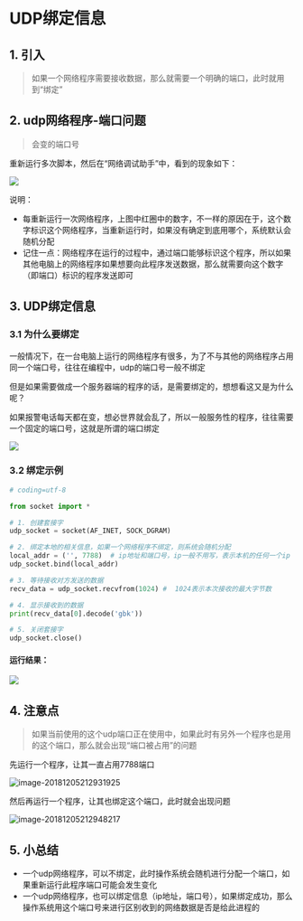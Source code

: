 # UDP绑定信息

## 1. 引入

> 如果一个网络程序需要接收数据，那么就需要一个明确的端口，此时就用到“绑定”

## 2. udp网络程序-端口问题

> 会变的端口号

重新运行多次脚本，然后在“网络调试助手”中，看到的现象如下：

![](https://cdn.itprojects.cn/iotimg/axbal.png)

说明：
* 每重新运行一次网络程序，上图中红圈中的数字，不一样的原因在于，这个数字标识这个网络程序，当重新运行时，如果没有确定到底用哪个，系统默认会随机分配
* 记住一点：网络程序在运行的过程中，通过端口能够标识这个程序，所以如果其他电脑上的网络程序如果想要向此程序发送数据，那么就需要向这个数字（即端口）标识的程序发送即可

## 3. UDP绑定信息

### 3.1 为什么要绑定

一般情况下，在一台电脑上运行的网络程序有很多，为了不与其他的网络程序占用同一个端口号，往往在编程中，udp的端口号一般不绑定

但是如果需要做成一个服务器端的程序的话，是需要绑定的，想想看这又是为什么呢？

如果报警电话每天都在变，想必世界就会乱了，所以一般服务性的程序，往往需要一个固定的端口号，这就是所谓的端口绑定

![](https://cdn.itprojects.cn/iotimg/3yhr9.jpg)

### 3.2 绑定示例

```python
# coding=utf-8

from socket import *

# 1. 创建套接字
udp_socket = socket(AF_INET, SOCK_DGRAM)

# 2. 绑定本地的相关信息，如果一个网络程序不绑定，则系统会随机分配
local_addr = ('', 7788)  # ip地址和端口号，ip一般不用写，表示本机的任何一个ip
udp_socket.bind(local_addr)

# 3. 等待接收对方发送的数据
recv_data = udp_socket.recvfrom(1024) #  1024表示本次接收的最大字节数

# 4. 显示接收到的数据
print(recv_data[0].decode('gbk'))

# 5. 关闭套接字
udp_socket.close()
```

#### 运行结果：

![](https://cdn.itprojects.cn/iotimg/l8a5q.png)



## 4. 注意点

> 如果当前使用的这个udp端口正在使用中，如果此时有另外一个程序也是用的这个端口，那么就会出现“端口被占用”的问题



先运行一个程序，让其一直占用7788端口

![image-20181205212931925](https://cdn.itprojects.cn/iotimg/wveef.png)

然后再运行一个程序，让其也绑定这个端口，此时就会出现问题

![image-20181205212948217](https://cdn.itprojects.cn/iotimg/1vxos.png)

## 5. 小总结

* 一个udp网络程序，可以不绑定，此时操作系统会随机进行分配一个端口，如果重新运行此程序端口可能会发生变化
* 一个udp网络程序，也可以绑定信息（ip地址，端口号），如果绑定成功，那么操作系统用这个端口号来进行区别收到的网络数据是否是给此进程的